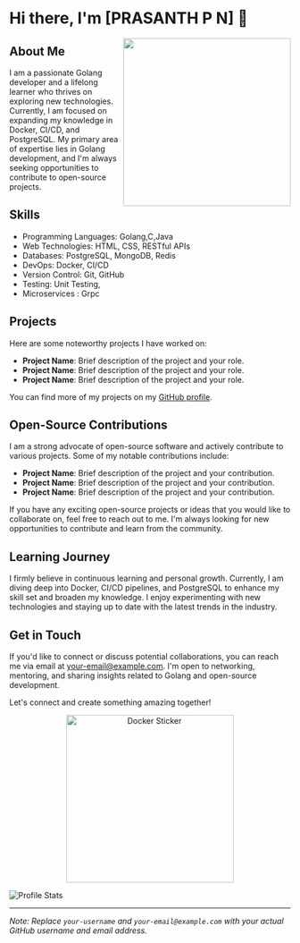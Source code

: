 # Hi there, I'm [PRASANTH P N] 👋

<img align="right" src="[https://raw.githubusercontent.com/prasanth-pn/main/gopher.png](https://unsplash.com/photos/fd9mIBluHkA](https://images.unsplash.com/photo-1642367340318-96fdbc5d30f5?ixlib=rb-4.0.3&ixid=M3wxMjA3fDB8MHxwaG90by1wYWdlfHx8fGVufDB8fHx8fA%3D%3D&auto=format&fit=crop&w=1470&q=80)" width="300"/>

## About Me

I am a passionate Golang developer and a lifelong learner who thrives on exploring new technologies. Currently, I am focused on expanding my knowledge in Docker, CI/CD, and PostgreSQL. My primary area of expertise lies in Golang development, and I'm always seeking opportunities to contribute to open-source projects.

## Skills

- Programming Languages: Golang,C,Java
- Web Technologies: HTML, CSS, RESTful APIs
- Databases: PostgreSQL, MongoDB, Redis
- DevOps: Docker, CI/CD
- Version Control: Git, GitHub
- Testing: Unit Testing,
- Microservices : Grpc

## Projects

Here are some noteworthy projects I have worked on:

- **Project Name**: Brief description of the project and your role.
- **Project Name**: Brief description of the project and your role.
- **Project Name**: Brief description of the project and your role.

You can find more of my projects on my [GitHub profile](https://github.com/your-username).

## Open-Source Contributions

I am a strong advocate of open-source software and actively contribute to various projects. Some of my notable contributions include:

- **Project Name**: Brief description of the project and your contribution.
- **Project Name**: Brief description of the project and your contribution.
- **Project Name**: Brief description of the project and your contribution.

If you have any exciting open-source projects or ideas that you would like to collaborate on, feel free to reach out to me. I'm always looking for new opportunities to contribute and learn from the community.

## Learning Journey

I firmly believe in continuous learning and personal growth. Currently, I am diving deep into Docker, CI/CD pipelines, and PostgreSQL to enhance my skill set and broaden my knowledge. I enjoy experimenting with new technologies and staying up to date with the latest trends in the industry.

## Get in Touch

If you'd like to connect or discuss potential collaborations, you can reach me via email at [your-email@example.com](mailto:your-email@example.com). I'm open to networking, mentoring, and sharing insights related to Golang and open-source development.

Let's connect and create something amazing together!

<p align="center">
  <img src="https://raw.githubusercontent.com/your-username/your-username/main/docker-sticker.png" alt="Docker Sticker" width="300"/>
</p>

![Profile Stats](https://github-readme-stats.vercel.app/api?username=your-username&show_icons=true)

---

*Note: Replace `your-username` and `your-email@example.com` with your actual GitHub username and email address.*
